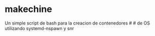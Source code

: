 # makechine
Un simple script de bash para la creacion de contenedores # # de OS utilizando systemd-nspawn y snr
